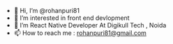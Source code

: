 - 👋 Hi, I’m @rohanpuri81
- 👀 I’m interested in front end devlopment
- 🌱 I’m React Native Developer At Digikull Tech , Noida
- 📫 How to reach me   :  rohanpuri81@gmail.com

<!---
rohanpuri81/rohanpuri81 is a ✨ special ✨ repository because its `README.md` (this file) appears on your GitHub profile.
You can click the Preview link to take a look at your changes.
--->
